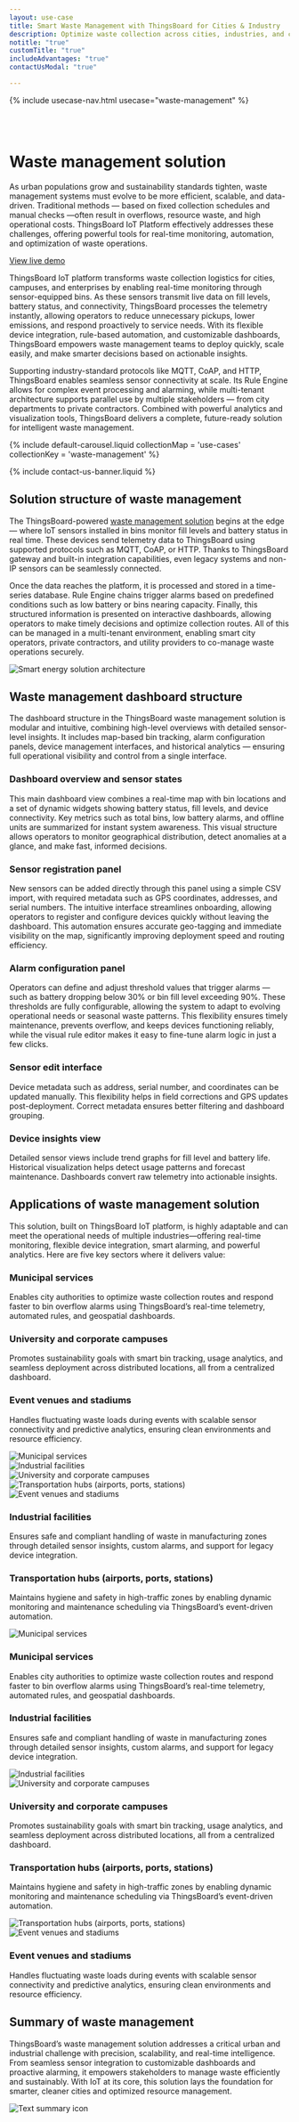 ```yaml
---
layout: use-case
title: Smart Waste Management with ThingsBoard for Cities & Industry
description: Optimize waste collection across cities, industries, and campuses with ThingsBoard’s IoT platform — featuring real-time monitoring, smart alarms, and interactive dashboards for data-driven efficiency and sustainability.
notitle: "true"
customTitle: "true"
includeAdvantages: "true"
contactUsModal: "true"

---
```


{% include usecase-nav.html usecase="waste-management" %}

<div id="scada-fullpage" onclick="this.style.display='none'; document.body.style.overflow='unset'"><div class="image"></div><div class="close-icon"><svg width="32" height="32" viewBox="0 0 32 32" fill="none" xmlns="http://www.w3.org/2000/svg"><path d="M25.3337 8.5465L23.4537 6.6665L16.0003 14.1198L8.54699 6.6665L6.66699 8.5465L14.1203 15.9998L6.66699 23.4532L8.54699 25.3332L16.0003 17.8798L23.4537 25.3332L25.3337 23.4532L17.8803 15.9998L25.3337 8.5465Z"></path></svg></div></div>
<h1 class="usecase-title">Waste management solution</h1>
<section class="waste-management-about">
    <div class="about-text">
        <div class="short">
            <div class="block">
                <p class="text">As urban populations grow and sustainability standards tighten, waste management systems must evolve to be more efficient, scalable, and data-driven. Traditional methods — based on fixed collection schedules and manual checks —often result in overflows, resource waste, and high operational costs. ThingsBoard IoT Platform effectively addresses these challenges, offering powerful tools for real-time monitoring, automation, and optimization of waste operations.</p>
            </div>
            <div class="demo-button">
                <a id="UseCases_WasteManagement_ViewLiveDemo" target="_blank" href="https://thingsboard.cloud/dashboard/7814f8a0-8fa9-11ef-baa8-4521077809fd?publicId=7aa99e80-8acd-11ef-a59e-a9c993dbec14" class="button gtm_button">View live demo</a>            
            </div>
        </div>
        <div class="long">
            <p>ThingsBoard IoT platform transforms waste collection logistics for cities, campuses, and enterprises by enabling real-time monitoring through sensor-equipped bins. As these sensors transmit live data on fill levels, battery status, and connectivity, ThingsBoard processes the telemetry instantly, allowing operators to reduce unnecessary pickups, lower emissions, and respond proactively to service needs. With its flexible device integration, rule-based automation, and customizable dashboards, ThingsBoard empowers waste management teams to deploy quickly, scale easily, and make smarter decisions based on actionable insights.</p>
            <p>Supporting industry-standard protocols like MQTT, CoAP, and HTTP, ThingsBoard enables seamless sensor connectivity at scale. Its Rule Engine allows for complex event processing and alarming, while multi-tenant architecture supports parallel use by multiple stakeholders — from city departments to private contractors. Combined with powerful analytics and visualization tools, ThingsBoard delivers a complete, future-ready solution for intelligent waste management.</p>
        </div>
    </div>
</section>

<section class="waste-management-carousel carousel-padding">
    {% include default-carousel.liquid collectionMap = 'use-cases' collectionKey = 'waste-management' %}
</section> 

{% include contact-us-banner.liquid %}

<section class="waste-management-solution-structure">
    <h2>Solution structure of waste management</h2>
    <div class="about-text">
        <div class="short">
            <div class="block">
                <p class="text">The ThingsBoard-powered <a href="/docs/pe/solution-templates/waste-management/">waste management solution</a> begins at the edge — where IoT sensors installed in bins monitor fill levels and battery status in real time. These devices send telemetry data to ThingsBoard using supported protocols such as MQTT, CoAP, or HTTP. Thanks to ThingsBoard gateway and built-in integration capabilities, even legacy systems and non-IP sensors can be seamlessly connected.</p>
            </div>
        </div>
        <div class="long">
            <p>Once the data reaches the platform, it is processed and stored in a time-series database. Rule Engine chains trigger alarms based on predefined conditions such as low battery or bins nearing capacity. Finally, this structured information is presented on interactive dashboards, allowing operators to make timely decisions and optimize collection routes. All of this can be managed in a multi-tenant environment, enabling smart city operators, private contractors, and utility providers to co-manage waste operations securely.</p>
        </div>
    </div>
    <div class="scheme">
        <img id="schemeSVG" loading="lazy" data-src="/images/usecases/smart-use-cases.svg" class="svg-animation" alt="Smart energy solution architecture" title="Smart energy solution architecture: IoT devices connect via gateways to the cloud for processing, visualization, and automation">
    </div>
</section>

<section class="dashboard-structure section-padding">
    <div class="section-header">
        <h2>Waste management dashboard structure</h2>
        <p>
            The dashboard structure in the ThingsBoard waste management solution is modular and intuitive, combining high-level overviews with detailed sensor-level insights. It includes map-based bin tracking, alarm configuration panels, device management interfaces, and historical analytics — ensuring full operational visibility and control from a single interface.        
        </p>
    </div>
    <div class="dashboard-structure-block">
        <div class="menu">
            <div class="expansion-block">
                <div class="expansion-panel">
                    <div class="expansion-header">
                        <h3>Dashboard overview and sensor states</h3>
                    </div>
                    <div class="expansion-content">
                        <p>This main dashboard view combines a real-time map with bin locations and a set of dynamic widgets showing battery status, fill levels, and device connectivity. Key metrics such as total bins, low battery alarms, and offline units are summarized for instant system awareness. This visual structure allows operators to monitor geographical distribution, detect anomalies at a glance, and make fast, informed decisions.</p>
                    </div>
                </div>
            </div>
            <div class="expansion-block">
                <div class="expansion-panel">
                    <div class="expansion-header">
                        <h3>Sensor registration panel</h3>
                    </div>
                    <div class="expansion-content">
                        <p>New sensors can be added directly through this panel using a simple CSV import, with required metadata such as GPS coordinates, addresses, and serial numbers. The intuitive interface streamlines onboarding, allowing operators to register and configure devices quickly without leaving the dashboard. This automation ensures accurate geo-tagging and immediate visibility on the map, significantly improving deployment speed and routing efficiency.</p>
                    </div>
                </div>
            </div>
            <div class="expansion-block">
                <div class="expansion-panel">
                    <div class="expansion-header">
                        <h3>Alarm configuration panel</h3>
                    </div>
                    <div class="expansion-content">
                        <p>Operators can define and adjust threshold values that trigger alarms — such as battery dropping below 30% or bin fill level exceeding 90%. These thresholds are fully configurable, allowing the system to adapt to evolving operational needs or seasonal waste patterns. This flexibility ensures timely maintenance, prevents overflow, and keeps devices functioning reliably, while the visual rule editor makes it easy to fine-tune alarm logic in just a few clicks.</p>
                    </div>
                </div>
            </div>
            <div class="expansion-block">
                <div class="expansion-panel">
                    <div class="expansion-header">
                        <h3>Sensor edit interface</h3>
                    </div>
                    <div class="expansion-content">
                        <p>Device metadata such as address, serial number, and coordinates can be updated manually. This flexibility helps in field corrections and GPS updates post-deployment. Correct metadata ensures better filtering and dashboard grouping.</p>
                    </div>
                </div>
            </div>
            <div class="expansion-block">
                <div class="expansion-panel">
                    <div class="expansion-header">
                        <h3>Device insights view</h3>
                    </div>
                    <div class="expansion-content">
                        <p>Detailed sensor views include trend graphs for fill level and battery life. Historical visualization helps detect usage patterns and forecast maintenance. Dashboards convert raw telemetry into actionable insights.</p>
                    </div>
                </div>
            </div>
        </div>
    </div>
</section>

<section class="applications applications-additional summary-margin section-padding">
    <div class="section-header">
        <h2>Applications of waste management solution</h2>
        <p>This solution, built on ThingsBoard IoT platform, is highly adaptable and can meet the operational needs of multiple industries—offering real-time monitoring, flexible device integration, smart alarming, and powerful analytics. Here are five key sectors where it delivers value:</p>
    </div>
    <div class="applications-container-large">
        <div class="text-row-top">
            <div class="text-block">
                <h3>Municipal services</h3>
                <p>Enables city authorities to optimize waste collection routes and respond faster to bin overflow alarms using ThingsBoard’s real-time telemetry, automated rules, and geospatial dashboards.</p>
            </div>
            <div class="text-block">
                <h3>University and corporate campuses</h3>
                <p>Promotes sustainability goals with smart bin tracking, usage analytics, and seamless deployment across distributed locations, all from a centralized dashboard.</p>
            </div>
            <div class="text-block">
                <h3>Event venues and stadiums</h3>
                <p>Handles fluctuating waste loads during events with scalable sensor connectivity and predictive analytics, ensuring clean environments and resource efficiency.</p>
            </div>
        </div>
        <div class="images-row">
            <div class="application-image"><img src="/images/usecases/waste-monitoring/municipal-1.svg" alt="Municipal services" title="Municipal services"></div>
            <div class="application-image"><img src="/images/usecases/air-quality/industrial-1.svg" alt="Industrial facilities" title="Industrial facilities"></div>
            <div class="application-image"><img src="/images/usecases/smart-energy/education-1.svg" alt="University and corporate campuses" title="University and corporate campuses"></div>
            <div class="application-image"><img src="/images/usecases/waste-monitoring/transportation-1.svg" alt="Transportation hubs (airports, ports, stations)" title="Transportation hubs (airports, ports, stations)"></div>
            <div class="application-image"><img src="/images/usecases/waste-monitoring/stadium-1.svg" alt="Event venues and stadiums" title="Event venues and stadiums"></div>
        </div>
        <div class="text-row-bottom">
            <div class="text-block">
                <h3>Industrial facilities</h3>
                <p>Ensures safe and compliant handling of waste in manufacturing zones through detailed sensor insights, custom alarms, and support for legacy device integration.</p>
            </div>
            <div class="text-block">
                <h3>Transportation hubs (airports, ports, stations)</h3>
                <p>Maintains hygiene and safety in high-traffic zones by enabling dynamic monitoring and maintenance scheduling via ThingsBoard’s event-driven automation.</p>
            </div>
        </div>
    </div>
    <div class="applications-container-small">
        <div class="application-block">
            <div class="image"><img src="/images/usecases/waste-monitoring/municipal-2.svg" alt="Municipal services" title="Municipal services"></div>
            <div class="text-block">
                <h3>Municipal services</h3>
                <p>Enables city authorities to optimize waste collection routes and respond faster to bin overflow alarms using ThingsBoard’s real-time telemetry, automated rules, and geospatial dashboards.</p>
            </div>
        </div>
        <div class="application-block">
            <div class="text-block">
                <h3>Industrial facilities</h3>
                <p>Ensures safe and compliant handling of waste in manufacturing zones through detailed sensor insights, custom alarms, and support for legacy device integration.</p>
            </div>
            <div class="image"><img src="/images/usecases/air-quality/industrial-2.svg" alt="Industrial facilities" title="Industrial facilities"></div>
        </div>
        <div class="application-block">
            <div class="image"><img src="/images/usecases/smart-energy/education-2.svg" alt="University and corporate campuses" title="University and corporate campuses"></div>
            <div class="text-block">
                <h3>University and corporate campuses</h3>
                <p>Promotes sustainability goals with smart bin tracking, usage analytics, and seamless deployment across distributed locations, all from a centralized dashboard.</p>
            </div>
        </div>
        <div class="application-block">
            <div class="text-block">
                <h3>Transportation hubs (airports, ports, stations)</h3>
                <p>Maintains hygiene and safety in high-traffic zones by enabling dynamic monitoring and maintenance scheduling via ThingsBoard’s event-driven automation.</p>
            </div>
            <div class="image"><img src="/images/usecases/waste-monitoring/transportation-2.svg" alt="Transportation hubs (airports, ports, stations)" title="Transportation hubs (airports, ports, stations)"></div>
        </div>
        <div class="application-block">
            <div class="image"><img src="/images/usecases/waste-monitoring/stadium-2.svg" alt="Event venues and stadiums" title="Event venues and stadiums"></div>
            <div class="text-block">
                <h3>Event venues and stadiums</h3>
                <p>Handles fluctuating waste loads during events with scalable sensor connectivity and predictive analytics, ensuring clean environments and resource efficiency.</p>
            </div>
        </div>
    </div>
</section>

<section class="summary">
    <div class="summary-text">
        <h2>Summary of waste management</h2>
        <p>ThingsBoard’s waste management solution addresses a critical urban and industrial challenge with precision, scalability, and real-time intelligence. From seamless sensor integration to customizable dashboards and proactive alarming, it empowers stakeholders to manage waste efficiently and sustainably. With IoT at its core, this solution lays the foundation for smarter, cleaner cities and optimized resource management.</p>
    </div>
    <div class="summary-icon">
        <img src="/images/usecases/health-care/summary.svg" alt="Text summary icon" title="Text summary icon">
    </div>
</section>

<script type="text/javascript">
    document.addEventListener('DOMContentLoaded', function() {
        const svgAnimations = document.querySelectorAll(".svg-animation");
        const svgObserver = new IntersectionObserver((entries, obs) => {
            entries.forEach(entry => {
                if (entry.isIntersecting) {
                    const img = entry.target;
                    img.style.visibility = 'visible';
                    img.src = img.dataset.src;
                    obs.unobserve(img);
                }
            });
        }, {threshold: 1.0});

        svgAnimations.forEach(img => svgObserver.observe(img));

        document.querySelectorAll('.card-link').forEach((link) => {
            link.classList.add('linkDefault');
        });

        const expansionBlocks = document.querySelectorAll('.expansion-block');
        const structureBlock = document.querySelector('.dashboard-structure-block');
        const smallImageBlock = createImageBlock('small');
        const largeImageBlock = createImageBlock('large');

        expansionBlocks[0].appendChild(smallImageBlock);
        structureBlock.appendChild(largeImageBlock);

        const largeImageElement = document.querySelector('.image-block-large > .image-container > .image');
        const smallImageElement = document.querySelector('.image-block-small > .image-container > .image');

        let currentExpandedIndex = 0;

        expansionBlocks[0].classList.add('expanded');

        expansionBlocks.forEach((panel, index) => {
            panel.addEventListener('click', function() {
                if (index === currentExpandedIndex) {
                    return; 
                }

                smallImageElement.innerHTML = getImage(index);
                this.appendChild(smallImageBlock);
                largeImageElement.style.height = largeImageElement.firstChild.getBoundingClientRect().height + 'px';
                largeImageElement.innerHTML = getImage(index);

                applyImageBg(smallImageBlock);
                applyImageBg(largeImageBlock);

                expansionBlocks.forEach(item => {
                    item.classList.remove('expanded');
                });

                this.classList.add('expanded');
                currentExpandedIndex = index; 
                if (window.screen.width < 600) {
                    const blockRect = expansionBlocks[index].getBoundingClientRect();
                    const target = blockRect.top + window.scrollY - 80;
                    window.scrollTo(0, target);
                    setTimeout(()=> document.getElementById("nav").style.top = "-78px");
                }
                if (index === 4) {
                    window.scrollTo(0, window.scrollY +1);
                }
            });
        });

        window.onscroll = function() {
            const elemCoor = document.querySelector('.dashboard-structure').getBoundingClientRect();
            const large = document.querySelector('.image-block-large');

            if (Math.abs(elemCoor.top) < elemCoor.height / 2 - 300 && elemCoor.top < 0) {
                large.style.marginTop = Math.abs(elemCoor.top) + 20 + 'px';
            }
        };

        if (window.screen.width > 960) {
            const fullPage = document.querySelector('#scada-fullpage');
            largeImageElement.addEventListener('click', function(image) {
                fullPage.children[0].innerHTML = `<img src=${image.currentTarget.children[0].src} />`;
                fullPage.style.display = 'block';
                fullPage.style.top = window.scrollY + 'px';
                document.querySelector('body').style.overflow = 'hidden';
            });
        }

        function createImageBlock(layout) {
            let block = document.createElement('div');
            block.className = `image-block-${layout}`;
            block.innerHTML = `
            <div class="image-container image-background">
                <div class="image-background"></div>
                <div class="image-background"></div>
                <div class="image-background"></div>
                <div class=image>${getImage(0)}</div>
            </div>
            <div class="buttons-block">
                <a id="UseCases_WasteManagement_ViewLiveDemo" target="_blank" href="https://thingsboard.cloud/dashboard/7814f8a0-8fa9-11ef-baa8-4521077809fd?publicId=7aa99e80-8acd-11ef-a59e-a9c993dbec14" class="button gtm_button">View live demo</a>            
                <a id="UseCases_WasteManagement_ContactUs" target="_blank" href="/docs/contact-us/?subject=Custom%20Development" class="button contact-us gtm_button">Contact us</a>
            </div>`;

            applyImageBg(block);
    
            return block;
        }

        function applyImageBg(block) {
            const img = block.querySelector('.image img');
            const container = block.querySelector('.image-container');
            if (img && container) {
                const bg = img.dataset.bg;
                container.style.backgroundColor = bg || '';
            }
        }

        function getImage(index) {
            const images = [
                "<img src='/images/usecases/waste-monitoring/waste-1.webp' data-bg='#F9F9FB' alt='Smart waste management dashboard with bin status, battery levels, and interactive map in ThingsBoard' title='Live overview of smart waste bins, battery alerts, and location tracking via ThingsBoard IoT'/>",
                "<img src='/images/usecases/waste-monitoring/waste-2.webp' data-bg='#A4A4A4' alt='Sensor registration dialog for uploading CSV file with bin data in ThingsBoard' title='Register multiple smart bin sensors by importing CSV in ThingsBoard'/>",
                "<img src='/images/usecases/waste-monitoring/waste-3.webp' data-bg='#A4A4A4' alt='Alarm rule configuration for bin fullness and battery level in ThingsBoard' title='Define alarm rules – fullness over 90%, battery below 30% (ThingsBoard IoT)'/>",
                "<img src='/images/usecases/waste-monitoring/waste-4.webp' data-bg='#A4A4A4' alt='Edit bin sensor data including location and address in ThingsBoard' title='Modify sensor details – serial number, address, GPS coordinates'/>",
                "<img src='/images/usecases/waste-monitoring/waste-5.webp' data-bg='#F9F9FB' alt='Smart bin sensor detail view with charts for fullness and battery history in ThingsBoard' title='Sensor data trends – fullness and battery level monitoring over time'/>"
            ];
            return images[index];
        }
    });
</script>
